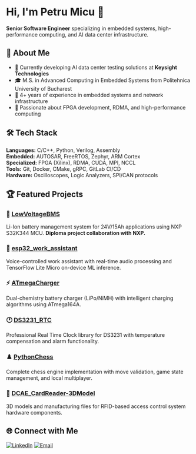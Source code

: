 # Hi, I'm Petru Micu 👋

**Senior Software Engineer** specializing in embedded systems, high-performance computing, and AI data center infrastructure.

## 🚀 About Me
- 🔭 Currently developing AI data center testing solutions at **Keysight Technologies**
- 🎓 M.S. in Advanced Computing in Embedded Systems from Politehnica University of Bucharest
- 💼 4+ years of experience in embedded systems and network infrastructure
- 🌱 Passionate about FPGA development, RDMA, and high-performance computing

## 🛠️ Tech Stack

**Languages:** C/C++, Python, Verilog, Assembly  
**Embedded:** AUTOSAR, FreeRTOS, Zephyr, ARM Cortex  
**Specialized:** FPGA (Xilinx), RDMA, CUDA, MPI, NCCL  
**Tools:** Git, Docker, CMake, gRPC, GitLab CI/CD  
**Hardware:** Oscilloscopes, Logic Analyzers, SPI/CAN protocols

## 🏆 Featured Projects

### 🔋 [LowVoltageBMS](https://github.com/PetruMicu/LowVoltageBMS)
Li-Ion battery management system for 24V/15Ah applications using NXP S32K344 MCU. **Diploma project collaboration with NXP.**

### 🎤 [esp32_work_assistant](https://github.com/PetruMicu/esp32_work_assistant)
Voice-controlled work assistant with real-time audio processing and TensorFlow Lite Micro on-device ML inference.

### ⚡ [ATmegaCharger](https://github.com/PetruMicu/ATmegaCharger)
Dual-chemistry battery charger (LiPo/NiMH) with intelligent charging algorithms using ATmega164A.

### 🕐 [DS3231_RTC](https://github.com/PetruMicu/DS3231_RTC)
Professional Real Time Clock library for DS3231 with temperature compensation and alarm functionality.

### ♟️ [PythonChess](https://github.com/PetruMicu/PythonChess)
Complete chess engine implementation with move validation, game state management, and local multiplayer.

### 🔐 [DCAE_CardReader-3DModel](https://github.com/PetruMicu/DCAE_CardReader-3DModel)
3D models and manufacturing files for RFID-based access control system hardware components.

## 🌐 Connect with Me

[![LinkedIn](https://img.shields.io/badge/LinkedIn-petru--micu-blue?style=flat&logo=linkedin)](https://linkedin.com/in/petru-micu)
[![Email](https://img.shields.io/badge/Email-micu.petru2899%40gmail.com-red?style=flat&logo=gmail)](mailto:micu.petru2899@gmail.com)
